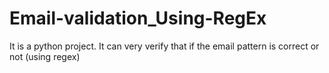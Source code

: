 # Email-validation_Using-RegEx
It is a python project. It can very verify that if the email pattern is correct or not (using regex)
